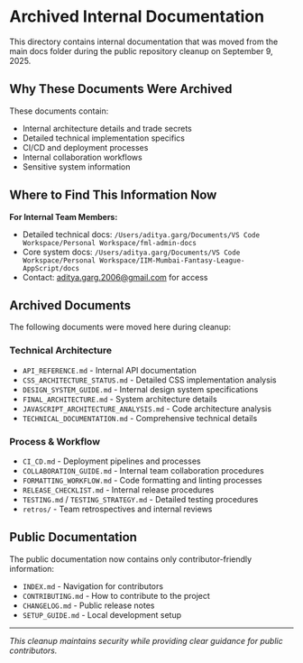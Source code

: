 # Archived Internal Documentation

This directory contains internal documentation that was moved from the main docs folder during the
public repository cleanup on September 9, 2025.

## Why These Documents Were Archived

These documents contain:

- Internal architecture details and trade secrets
- Detailed technical implementation specifics
- CI/CD and deployment processes
- Internal collaboration workflows
- Sensitive system information

## Where to Find This Information Now

**For Internal Team Members:**

- Detailed technical docs:
  `/Users/aditya.garg/Documents/VS Code Workspace/Personal Workspace/fml-admin-docs`
- Core system docs:
  `/Users/aditya.garg/Documents/VS Code Workspace/Personal Workspace/IIM-Mumbai-Fantasy-League-AppScript/docs`
- Contact: aditya.garg.2006@gmail.com for access

## Archived Documents

The following documents were moved here during cleanup:

### Technical Architecture

- `API_REFERENCE.md` - Internal API documentation
- `CSS_ARCHITECTURE_STATUS.md` - Detailed CSS implementation analysis
- `DESIGN_SYSTEM_GUIDE.md` - Internal design system specifications
- `FINAL_ARCHITECTURE.md` - System architecture details
- `JAVASCRIPT_ARCHITECTURE_ANALYSIS.md` - Code architecture analysis
- `TECHNICAL_DOCUMENTATION.md` - Comprehensive technical details

### Process & Workflow

- `CI_CD.md` - Deployment pipelines and processes
- `COLLABORATION_GUIDE.md` - Internal team collaboration procedures
- `FORMATTING_WORKFLOW.md` - Code formatting and linting processes
- `RELEASE_CHECKLIST.md` - Internal release procedures
- `TESTING.md` / `TESTING_STRATEGY.md` - Detailed testing procedures
- `retros/` - Team retrospectives and internal reviews

## Public Documentation

The public documentation now contains only contributor-friendly information:

- `INDEX.md` - Navigation for contributors
- `CONTRIBUTING.md` - How to contribute to the project
- `CHANGELOG.md` - Public release notes
- `SETUP_GUIDE.md` - Local development setup

---

_This cleanup maintains security while providing clear guidance for public contributors._
